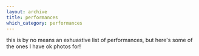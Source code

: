```yaml
---
layout: archive
title: performances
which_category: performances
---
```


this is by no means an exhuastive list of performances, but here's some of the ones I have ok photos for!

